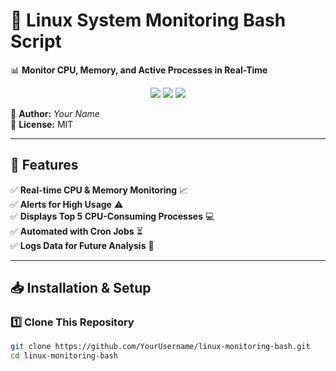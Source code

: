 # 🚀 Linux System Monitoring Bash Script  
📊 **Monitor CPU, Memory, and Active Processes in Real-Time**  

<p align="center">
  <img src="https://img.shields.io/badge/Linux-Monitoring-blue?style=for-the-badge&logo=linux&logoColor=white">
  <img src="https://img.shields.io/badge/Bash-Scripting-green?style=for-the-badge&logo=gnu-bash&logoColor=white">
  <img src="https://img.shields.io/badge/Automation-CronJob-orange?style=for-the-badge">
</p>  

🔹 **Author:** *Your Name*  
🔹 **License:** MIT  

---

## 📌 Features  
✅ **Real-time CPU & Memory Monitoring** 📈  
✅ **Alerts for High Usage** ⚠️  
✅ **Displays Top 5 CPU-Consuming Processes** 💻  
✅ **Automated with Cron Jobs** ⏳  
✅ **Logs Data for Future Analysis** 📝  

---

## 📥 Installation & Setup  
### 1️⃣ Clone This Repository  
```bash
git clone https://github.com/YourUsername/linux-monitoring-bash.git
cd linux-monitoring-bash
